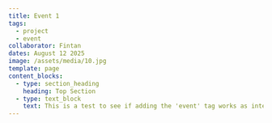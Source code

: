```yaml
---
title: Event 1
tags:
  - project
  - event
collaborator: Fintan
dates: August 12 2025
image: /assets/media/10.jpg
template: page
content_blocks:
  - type: section_heading
    heading: Top Section
  - type: text_block
    text: This is a test to see if adding the 'event' tag works as intended
---
```

